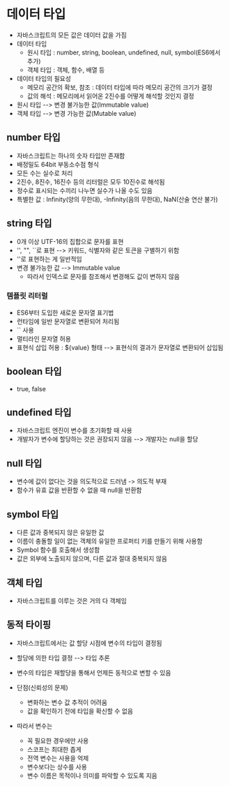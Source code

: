 #	데이터 타입

- 자바스크립트의 모든 값은 데이터 값을 가짐
- 데이터 타입
  - 원시 타입 : number, string, boolean, undefined, null, symbol(ES6에서 추가)
  - 객체 타입 : 객체, 함수, 배열 등
- 데이터 타입의 필요성
  - 메모리 공간의 확보, 참조 : 데이터 타입에 따라 메모리 공간의 크기가 결정
  - 값의 해석 : 메모리에서 읽어온 2진수를 어떻게 해석할 것인지 결정
- 원시 타입 --> 변경 불가능한 값(Immutable value)
- 객체 타입 --> 변경 가능한 값(Mutable value)



##	number 타입

- 자바스크립트는 하나의 숫자 타입만 존재함
- 배정밀도 64bit 부동소수점 형식
- 모든 수는 실수로 처리
- 2진수, 8진수, 16진수 등의 리터럴은 모두 10진수로 해석됨
- 정수로 표시되는 수끼리 나누면 실수가 나올 수도 있음
- 특별한 값 : Infinity(양의 무한대), -Infinity(음의 무한대), NaN(산술 연산 불가)



##	string 타입

- 0개 이상 UTF-16의 집합으로 문자를 표현
- '', "", ``로 표현 --> 키워드, 식별자와 같은 토큰을 구별하기 위함
- ''로 표현하는 게 일반적임
- 변경 불가능한 값 --> Immutable value
  - 따라서 인덱스로 문자를 참조해서 변경해도 값이 변하지 않음



###	템플릿 리터럴

- ES6부터 도입한 새로운 문자열 표기법
- 런타임에 일반 문자열로 변환되어 처리됨
- `` 사용
- 멀티라인 문자열 허용
- 표현식 삽입 허용 : ${value} 형태 --> 표현식의 결과가 문자열로 변환되어 삽입됨



##	boolean 타입

- true, false



##	undefined 타입

- 자바스크립트 엔진이 변수를 초기화할 때 사용
- 개발자가 변수에 할당하는 것은 권장되지 않음 --> 개발자는 null을 할당



##	null 타입

- 변수에 값이 없다는 것을 의도적으로 드러냄 -> 의도적 부재
- 함수가 유효 값을 반환할 수 없을 때 null을 반환함



##	symbol 타입

- 다른 값과 중복되지 않은 유일한 값
- 이름이 충돌할 일이 없는 객체의 유일한 프로퍼티 키를 만들기 위해 사용함
- Symbol 함수를 호출해서 생성함
- 값은 외부에 노출되지 않으며, 다른 값과 절대 중복되지 않음



##	객체 타입

- 자바스크립트를 이루는 것은 거의 다 객체임



##	동적 타이핑

- 자바스크립트에서는 값 할당 시점에 변수의 타입이 결정됨
- 할당에 의한 타입 결정 --> 타입 추론
- 변수의 타입은 재할당을 통해서 언제든 동적으로 변할 수 있음
- 단점(신뢰성의 문제)
  - 변화하는 변수 값 추적이 어려움
  - 값을 확인하기 전에 타입을 확신할 수 없음

- 따라서 변수는
  - 꼭 필요한 경우에만 사용
  - 스코프는 최대한 좁게
  - 전역 변수는 사용을 억제
  - 변수보다는 상수를 사용
  - 변수 이름은 목적이나 의미를 파악할 수 있도록 지음